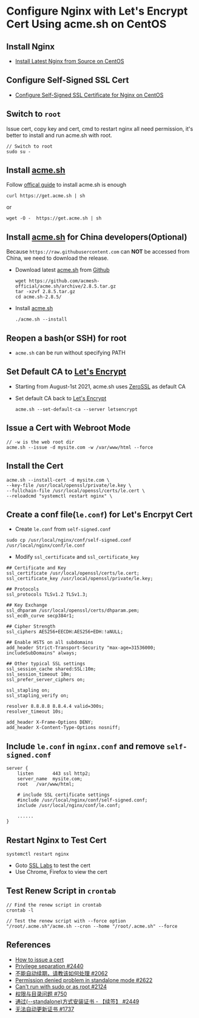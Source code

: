 # Configure Nginx with Let's Encrypt Cert Using acme.sh on CentOS

## Install Nginx
* [Install Latest Nginx from Source on CentOS](https://github.com/northbright/Notes/blob/master/nginx/install-latest-nginx-from-source-on-centos.md) 

## Configure Self-Signed SSL Cert
* [Configure Self-Signed SSL Certificate for Nginx on CentOS](https://github.com/northbright/Notes/blob/master/nginx/configure-self-signed-ssl-certificate-for-nginx-on-centos.md) 

## Switch to `root`
Issue cert, copy key and cert, cmd to restart nginx all need permission, it's better to install and run acme.sh with root.

```
// Switch to root
sudo su -
```

## Install [acme.sh](https://github.com/acmesh-official)
Follow [offical guide](https://github.com/acmesh-official/acme.sh#1-how-to-install) to install acme.sh is enough
```
curl https://get.acme.sh | sh
```
or

```
wget -O -  https://get.acme.sh | sh
```

## Install [acme.sh](https://github.com/acmesh-official) for China developers(Optional)
Because `https://raw.githubusercontent.com` can **NOT** be accessed from China, we need to download the release.


* Download latest [acme.sh](https://github.com/acmesh-official) from [Github](https://github.com/acmesh-official/acme.sh/releases)


  ```
  wget https://github.com/acmesh-official/acme.sh/archive/2.8.5.tar.gz
  tar -xzvf 2.8.5.tar.gz
  cd acme.sh-2.8.5/
  ```

* Install [acme.sh](https://github.com/acmesh-official)

  ```
  ./acme.sh --install
  ```

## Reopen a bash(or SSH) for root
* `acme.sh` can be run without specifying PATH

## Set Default CA to [Let's Encrypt](https://letsencrypt.org/)
* Starting from August-1st 2021, acme.sh uses [ZeroSSL](https://zerossl.com/) as default CA
* Set default CA back to [Let's Encrypt](https://letsencrypt.org/)

  ```
  acme.sh --set-default-ca --server letsencrypt
  ```

## Issue a Cert with Webroot Mode
```
// -w is the web root dir
acme.sh --issue -d mysite.com -w /var/www/html --force
```

## Install the Cert
```
acme.sh --install-cert -d mysite.com \
--key-file /usr/local/openssl/private/le.key \
--fullchain-file /usr/local/openssl/certs/le.cert \
--reloadcmd "systemctl restart nginx" \
```

## Create a conf file(`le.conf`) for Let's Encrpyt Cert
* Create `le.conf` from `self-signed.conf`
```
sudo cp /usr/local/nginx/conf/self-signed.conf /usr/local/nginx/conf/le.conf
```

* Modify `ssl_certificate` and `ssl_certificate_key`
```
## Certificate and Key
ssl_certificate /usr/local/openssl/certs/le.cert;
ssl_certificate_key /usr/local/openssl/private/le.key;

## Protocols
ssl_protocols TLSv1.2 TLSv1.3;

## Key Exchange
ssl_dhparam /usr/local/openssl/certs/dhparam.pem;
ssl_ecdh_curve secp384r1;

## Cipher Strength
ssl_ciphers AES256+EECDH:AES256+EDH:!aNULL;

## Enable HSTS on all subdomains
add_header Strict-Transport-Security "max-age=31536000; includeSubDomains" always;

## Other typical SSL settings
ssl_session_cache shared:SSL:10m;
ssl_session_timeout 10m;
ssl_prefer_server_ciphers on;

ssl_stapling on;
ssl_stapling_verify on;

resolver 8.8.8.8 8.8.4.4 valid=300s;
resolver_timeout 10s;

add_header X-Frame-Options DENY;
add_header X-Content-Type-Options nosniff;
```

## Include `le.conf` in `nginx.conf` and remove `self-signed.conf`
```
server {
    listen       443 ssl http2;
    server_name  mysite.com;
    root   /var/www/html;

    # include SSL certificate settings
    #include /usr/local/nginx/conf/self-signed.conf;
    include /usr/local/nginx/conf/le.conf;

    ......
}
```

## Restart Nginx to Test Cert
```
systemctl restart nginx
```

* Goto [SSL Labs](https://www.ssllabs.com/ssltest/) to test the cert
* Use Chrome, Firefox to view the cert

## Test Renew Script in `crontab`
```
// Find the renew script in crontab
crontab -l
```

```
// Test the renew script with --force option
"/root/.acme.sh"/acme.sh --cron --home "/root/.acme.sh" --force
```

## References
* [How to issue a cert](https://github.com/acmesh-official/acme.sh/wiki/How-to-issue-a-cert)
* [Privilege separation #2440](https://github.com/acmesh-official/acme.sh/issues/2440#issuecomment-536139894)
* [不能自动续期，请教该如何处理 #2062](https://github.com/acmesh-official/acme.sh/issues/2062#issuecomment-457890843)
* [Permission denied problem in standalone mode #2622](https://github.com/acmesh-official/acme.sh/issues/2622)
* [Can't run with sudo or as root #2124](https://github.com/acmesh-official/acme.sh/issues/2124)
* [权限与目录问题 #750](https://github.com/acmesh-official/acme.sh/issues/750)
* [通过(--standalone)方式安装证书 - 【续签】 #2449](https://github.com/acmesh-official/acme.sh/issues/2449)
* [无法自动更新证书 #1737](https://github.com/acmesh-official/acme.sh/issues/1737)
